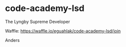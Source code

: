 # code-academy-lsd

The Lyngby Supreme Developer

Waffle:
https://waffle.io/eguahlak/code-academy-lsd/join

Anders
